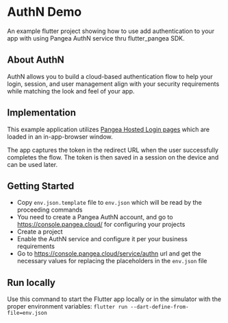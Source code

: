 # AuthN Demo

An example flutter project showing how to use add authentication to your app with using Pangea AuthN service thru flutter_pangea SDK.

## About AuthN

AuthN allows you to build a cloud-based authentication flow to help your login, session, and user management align with your security requirements while matching the look and feel of your app.

## Implementation

This example application utilizes [Pangea Hosted Login pages](https://pangea.cloud/docs/authn/hosted-login/) which are loaded in an in-app-browser window.

The app captures the token in the redirect URL when the user successfully completes the flow. The token is then saved in a session on the device and can be used later.

## Getting Started

- Copy `env.json.template` file to `env.json` which will be read by the proceeding commands
- You need to create a Pangea AuthN account, and go to https://console.pangea.cloud/ for configuring your projects
- Create a project
- Enable the AuthN service and configure it per your business requirements
- Go to https://console.pangea.cloud/service/authn url and get the necessary values for replacing the placeholders in the `env.json` file

## Run locally

Use this command to start the Flutter app locally or in the simulator with the proper environment variables: `flutter run --dart-define-from-file=env.json`